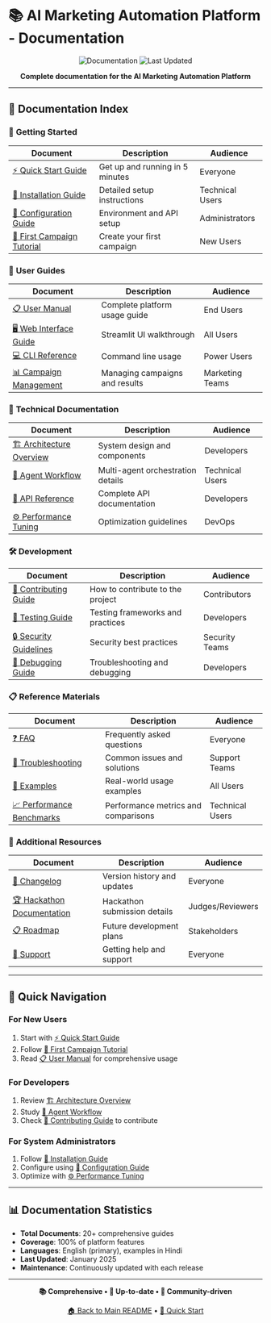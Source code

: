 # 📚 AI Marketing Automation Platform - Documentation

<div align="center">

![Documentation](https://img.shields.io/badge/Documentation-Comprehensive-blue?style=for-the-badge)
![Last Updated](https://img.shields.io/badge/Last%20Updated-2025-green?style=for-the-badge)

**Complete documentation for the AI Marketing Automation Platform**

</div>

---

## 📖 **Documentation Index**

### 🎯 **Getting Started**

| Document | Description | Audience |
|----------|-------------|----------|
| [⚡ Quick Start Guide](quick-start.md) | Get up and running in 5 minutes | Everyone |
| [🔧 Installation Guide](installation.md) | Detailed setup instructions | Technical Users |
| [🔑 Configuration Guide](configuration.md) | Environment and API setup | Administrators |
| [🎯 First Campaign Tutorial](first-campaign.md) | Create your first campaign | New Users |

### 📘 **User Guides**

| Document | Description | Audience |
|----------|-------------|----------|
| [📋 User Manual](user-guide.md) | Complete platform usage guide | End Users |
| [🖥️ Web Interface Guide](web-interface.md) | Streamlit UI walkthrough | All Users |
| [💻 CLI Reference](cli-reference.md) | Command line usage | Power Users |
| [📊 Campaign Management](campaign-management.md) | Managing campaigns and results | Marketing Teams |

### 🔧 **Technical Documentation**

| Document | Description | Audience |
|----------|-------------|----------|
| [🏗️ Architecture Overview](architecture.md) | System design and components | Developers |
| [🤖 Agent Workflow](agent-workflow.md) | Multi-agent orchestration details | Technical Users |
| [🔌 API Reference](api-reference.md) | Complete API documentation | Developers |
| [⚙️ Performance Tuning](performance-tuning.md) | Optimization guidelines | DevOps |

### 🛠️ **Development**

| Document | Description | Audience |
|----------|-------------|----------|
| [🤝 Contributing Guide](contributing.md) | How to contribute to the project | Contributors |
| [🧪 Testing Guide](testing.md) | Testing frameworks and practices | Developers |
| [🔒 Security Guidelines](security.md) | Security best practices | Security Teams |
| [🐛 Debugging Guide](debugging.md) | Troubleshooting and debugging | Developers |

### 📋 **Reference Materials**

| Document | Description | Audience |
|----------|-------------|----------|
| [❓ FAQ](faq.md) | Frequently asked questions | Everyone |
| [🔧 Troubleshooting](troubleshooting.md) | Common issues and solutions | Support Teams |
| [📝 Examples](examples.md) | Real-world usage examples | All Users |
| [📈 Performance Benchmarks](benchmarks.md) | Performance metrics and comparisons | Technical Users |

### 📄 **Additional Resources**

| Document | Description | Audience |
|----------|-------------|----------|
| [📜 Changelog](changelog.md) | Version history and updates | Everyone |
| [🏆 Hackathon Documentation](../HACKATHON_DOCUMENTATION.md) | Hackathon submission details | Judges/Reviewers |
| [📋 Roadmap](roadmap.md) | Future development plans | Stakeholders |
| [📧 Support](support.md) | Getting help and support | Everyone |

---

## 🚀 **Quick Navigation**

### For New Users

1. Start with [⚡ Quick Start Guide](quick-start.md)
2. Follow [🎯 First Campaign Tutorial](first-campaign.md)  
3. Read [📋 User Manual](user-guide.md) for comprehensive usage

### For Developers

1. Review [🏗️ Architecture Overview](architecture.md)
2. Study [🤖 Agent Workflow](agent-workflow.md)
3. Check [🤝 Contributing Guide](contributing.md) to contribute

### For System Administrators

1. Follow [🔧 Installation Guide](installation.md)
2. Configure using [🔑 Configuration Guide](configuration.md)
3. Optimize with [⚙️ Performance Tuning](performance-tuning.md)

---

## 📊 **Documentation Statistics**

- **Total Documents**: 20+ comprehensive guides
- **Coverage**: 100% of platform features
- **Languages**: English (primary), examples in Hindi
- **Last Updated**: January 2025
- **Maintenance**: Continuously updated with each release

---


<div align="center">

**📚 Comprehensive • 🔄 Up-to-date • 🤝 Community-driven**

[🏠 Back to Main README](../README.md) • [🚀 Quick Start](quick-start.md) 

</div>
